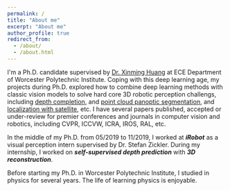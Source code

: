 ```yaml
---
permalink: /
title: "About me"
excerpt: "About me"
author_profile: true
redirect_from: 
  - /about/
  - /about.html
---
```


I'm a Ph.D. candidate supervised by [Dr. Xinming Huang](https://users.wpi.edu/~xhuang/) at ECE Department of Worcester Polytechnic Institute. Coping with this deep learning age, my projects during Ph.D. explored how to combine deep learning methods with classic vision models to solve hard core 3D robotic perception challengs, including [depth completion](https://placeforyiming.github.io/publications/RAL-depth-completion/), and [point cloud panoptic segmentation](https://placeforyiming.github.io/publications/point-cloud-panoptic-segmentation/), and [localization with satellite](https://placeforyiming.github.io/publications/Homography-cvpr21/), etc. I have several papers published, accepted or under-review for premier conferences and journals in computer vision and robotics, including CVPR, ICCVW, ICRA, IROS, RAL, etc.

In the middle of my Ph.D. from 05/2019 to 11/2019, I worked at ***iRobot*** as a visual perception intern supervised by Dr. Stefan Zickler. During my internship, I worked on ***self-supervised depth prediction*** with ***3D reconstruction***.

Before starting my Ph.D. in Worcester Polytechnic Institute, I studied in physics for several years. The life of learning physics is enjoyable.


<!---
Master of Systems Science at BNU
======
I spent two years to get the master degree of systems science at Beijing Normal University. I published a good stochastic process data modeling paper as well as undertook several industiral projects.   

Bachelor of Physics at LZU
======
My undergraduate life at Lanzhou University is pure and enjoyable. I majored in math for two years, then transfered to physics for three years. This is an important period for me that I learned not only the scientific knowledge but also how human understand the world. More specific, I discard the idea that the physical world is determinable with universal truth and accept the fundamental uncertainty with inevitable observers' bias. I mean, physically, not socially. I won some scholars, such as the second prize of the national mathematical modeling. I also was a member of an undergraduate therotecal physics research project.   
-->

